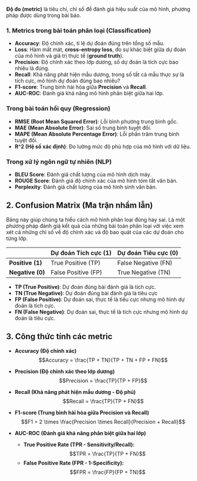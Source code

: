 **Độ đo (metric)** là tiêu chí, chỉ số để đánh giá hiệu suất của mô hình, phương pháp được dùng trong bài báo.  

### 1. Metrics trong bài toán phân loại (Classification)  
- **Accuracy**: Độ chính xác, tỉ lệ dự đoán đúng trên tổng số mẫu.  
- **Loss**: Hàm mất mát, **cross-entropy loss**, đo sự khác biệt giữa dự đoán của mô hình và giá trị thực tế (**ground truth**).  
- **Precision**: Độ chính xác theo lớp dương, số dự đoán là tích cực bao nhiêu là đúng.  
- **Recall**: Khả năng phát hiện mẫu dương, trong số tất cả mẫu thực sự là tích cực, mô hình dự đoán đúng bao nhiêu?  
- **F1-score**: Trung bình hài hòa giữa **Precision** và **Recall**.  
- **AUC-ROC**: Đánh giá khả năng mô hình phân biệt giữa hai lớp.  

### **Trong bài toán hồi quy (Regression)**  
- **RMSE (Root Mean Squared Error)**: Lỗi bình phương trung bình gốc.  
- **MAE (Mean Absolute Error)**: Sai số trung bình tuyệt đối.  
- **MAPE (Mean Absolute Percentage Error)**: Lỗi phần trăm trung bình tuyệt đối.  
- **R^2 (Hệ số xác định)**: Đo lường mức độ phù hợp của mô hình với dữ liệu.  

### **Trong xử lý ngôn ngữ tự nhiên (NLP)**  
- **BLEU Score**: Đánh giá chất lượng của mô hình dịch máy.  
- **ROUGE Score**: Đánh giá độ chính xác của mô hình tóm tắt văn bản.  
- **Perplexity**: Đánh giá chất lượng của mô hình sinh văn bản.  


## 2. Confusion Matrix (Ma trận nhầm lẫn)

Bảng này giúp chúng ta hiểu cách mô hình phân loại đúng hay sai. Là một phương pháp đánh giá kết quả của những bài toán phân loại với việc xem xét cả những chỉ số về độ chính xác và độ bao quát của các dự đoán cho từng lớp.

|                 | Dự đoán Tích cực (1) | Dự đoán Tiêu cực (0) |
|---------------|--------------------|--------------------|
| **Positive (1)** | True Positive (TP)  | False Negative (FN)  |
| **Negative (0)** | False Positive (FP)  | True Negative (TN)  |

- **TP (True Positive)**: Dự đoán đúng bài đánh giá là tích cực.
- **TN (True Negative)**: Dự đoán đúng bài đánh giá là tiêu cực
- **FP (False Positive)**: Dự đoán sai, thực tế là tiêu cực nhưng mô hình dự đoán là tích cực.
- **FN (False Negative)**: Dự đoán sai, thực tế là tích cực nhưng mô hình dự đoán là tiêu cực.


## 3. Công thức tính các metric

- **Accuracy (Độ chính xác)**  
  $$Accuracy = \frac{TP + TN}{TP + TN + FP + FN}$$  

- **Precision (Độ chính xác theo lớp dương)**  
  $$Precision = \frac{TP}{TP + FP}$$  

- **Recall (Khả năng phát hiện mẫu dương - Độ phủ)**  
  $$Recall = \frac{TP}{TP + FN}$$  

- **F1-score (Trung bình hài hòa giữa Precision và Recall)**  
  $$F1 = 2 \times \frac{Precision \times Recall}{Precision + Recall}$$  

- **AUC-ROC (Đánh giá khả năng phân biệt giữa hai lớp)**  
  - **True Positive Rate (TPR - Sensitivity/Recall):**  
    $$TPR = \frac{TP}{TP + FN}$$  
  - **False Positive Rate (FPR - 1-Specificity):**  
    $$FPR = \frac{FP}{FP + TN}$$  





